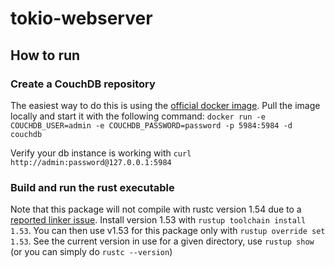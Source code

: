 # tokio-webserver

## How to run

### Create a CouchDB repository

The easiest way to do this is using the [official docker image](https://hub.docker.com/_/couchdb/). Pull the image locally and start it with the following command:
`docker run -e COUCHDB_USER=admin -e COUCHDB_PASSWORD=password -p 5984:5984 -d couchdb`

Verify your db instance is working with `curl http://admin:password@127.0.0.1:5984`

### Build and run the rust executable

Note that this package will not compile with rustc version 1.54 due to a [reported linker issue](https://github.com/rust-lang/rust/issues/88246). Install version 1.53 with `rustup toolchain install 1.53`. You can then use v1.53 for this package only with `rustup override set 1.53`. See the current version in use for a given directory, use `rustup show` (or you can simply do `rustc --version`)

